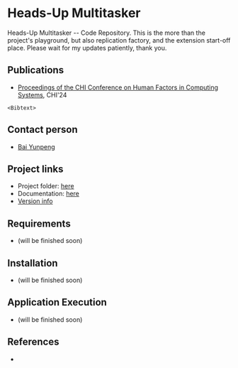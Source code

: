 # Heads-Up Multitasker
Heads-Up Multitasker -- Code Repository. This is the more than the project's playground, but also replication factory, and the extension start-off place. Please wait for my updates patiently, thank you.

## Publications
- [Proceedings of the CHI Conference on Human Factors in Computing Systems](publication_link), CHI'24
```
<Bibtext>

```

## Contact person
- [Bai Yunpeng](https://baiyunpeng1949.github.io/bai.yunpeng/)


## Project links
- Project folder: [here](project_link)
- Documentation: [here](guide_link)
- [Version info](VERSION.md)


## Requirements
- (will be finished soon)


## Installation
- (will be finished soon)


## Application Execution 
- (will be finished soon)


## References
- 



